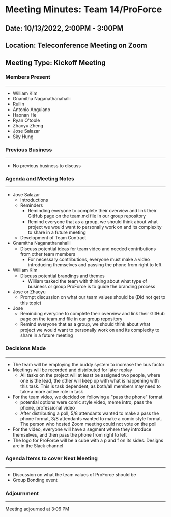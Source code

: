 # Meeting Minutes: Team 14/ProForce

## Date: 10/13/2022, 2:00PM - 3:00PM
## Location: Teleconference Meeting on Zoom
## Meeting Type: Kickoff Meeting

### Members Present
-----------------------
- William Kim
- Gnamitha Naganathanahalli
- Ruilin
- Antonio Anguiano
- Haonan He
- Ryan O'toole
- Zhaoyu Zheng
- Jose Salazar
- Sky Hung



### Previous Business
-----------------------
   - No previous business to discuss

### Agenda and Meeting Notes
-----------------------
- Jose Salazar
  - Introductions
  - Reminders 
    - Reminding everyone to complete their overview and link their GitHub page on the team.md file in our group repository
    - Remind everyone that as a group, we should think about what project we would want to personally work on and its complexity to share in a future meeting
  - Development of Team Contract
- Gnamitha Naganathanahalli
  - Discuss potential ideas for team video and needed contributions from other team members
    - For necessary contributions, everyone must make a video introducing themselves and passing the phone from right to left
- William Kim
  - Discuss potential brandings and themes
    - William tasked the team with thinking about what type of business or group ProForce is to guide the branding process  
- Jose or Zhaoyu
  - Prompt discussion on what our team values should be (Did not get to this topic)
- Jose
  - Reminding everyone to complete their overview and link their GitHub page on the team.md file in our group repository
  - Remind everyone that as a group, we should think about what project we would want to personally work on and its complexity to share in a future meeting


### Decisions Made
-----------------------
- The team will be employing the buddy system to increase the bus factor
- Meetings will be recorded and distributed for later replay
  - All tasks on the project will at least be assigned two people, where one is the lead, the other will keep up with what is happening with this task. This is task dependent, as both/all members may need to take a more active role in task
- For the team video, we decided on following a "pass the phone" format
  - potential options were comic style video, meme intro, pass the phone, professional video
  - After distributing a poll, 5/8 attendants wanted to make a pass the phone format, 3/8 attendants wanted to make a comic style format. The person who hosted Zoom meeting could not vote on the poll
- For the video, everyone will have a segment where they introduce themselves, and then pass the phone from right to left
-  The logo for ProForce will be a cube with a p and f on its sides. Designs are in the Slack channel

### Agenda Items to cover Next Meeting
-----------------------
- Discussion on what the team values of ProForce should be
- Group Bonding event

### Adjournment
-----------------------
Meeting adjourned at 3:06 PM
